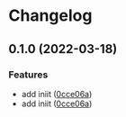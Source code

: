 # Changelog

## 0.1.0 (2022-03-18)


### Features

* add iniit ([0cce06a](https://github.com/Smeds/WorkflowSandbox/commit/0cce06a8516fe73575d8f76c2ccd4155ef26f954))
* add iniit ([0cce06a](https://github.com/Smeds/WorkflowSandbox/commit/0cce06a8516fe73575d8f76c2ccd4155ef26f954))

